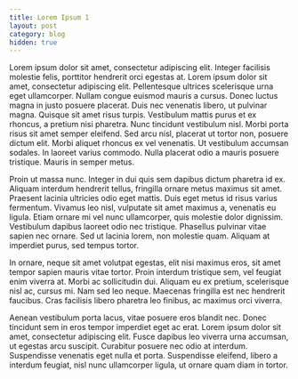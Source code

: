 ```yaml
---
title: Lorem Ipsum 1
layout: post
category: blog
hidden: true
---
```


Lorem ipsum dolor sit amet, consectetur adipiscing elit. Integer facilisis molestie felis, porttitor hendrerit orci egestas at. Lorem ipsum dolor sit amet, consectetur adipiscing elit. Pellentesque ultrices scelerisque urna eget ullamcorper. Nullam congue euismod mauris a cursus. Donec luctus magna in justo posuere placerat. Duis nec venenatis libero, ut pulvinar magna. Quisque sit amet risus turpis. Vestibulum mattis purus et ex rhoncus, a pretium nisi pharetra. Nunc tincidunt vestibulum nisl. Morbi porta risus sit amet semper eleifend. Sed arcu nisl, placerat ut tortor non, posuere dictum elit. Morbi aliquet rhoncus ex vel venenatis. Ut vestibulum accumsan sodales. In laoreet varius commodo. Nulla placerat odio a mauris posuere tristique. Mauris in semper metus.

Proin ut massa nunc. Integer in dui quis sem dapibus dictum pharetra id ex. Aliquam interdum hendrerit tellus, fringilla ornare metus maximus sit amet. Praesent lacinia ultricies odio eget mattis. Duis eget metus id risus varius fermentum. Vivamus leo nisl, vulputate sit amet maximus a, venenatis eu ligula. Etiam ornare mi vel nunc ullamcorper, quis molestie dolor dignissim. Vestibulum dapibus laoreet odio nec tristique. Phasellus pulvinar vitae sapien nec ornare. Sed ut lacinia lorem, non molestie quam. Aliquam at imperdiet purus, sed tempus tortor.

In ornare, neque sit amet volutpat egestas, elit nisi maximus eros, sit amet tempor sapien mauris vitae tortor. Proin interdum tristique sem, vel feugiat enim viverra at. Morbi ac sollicitudin dui. Aliquam eu ex pretium, scelerisque nisl ac, cursus mi. Nam sed leo neque. Maecenas fringilla est nec hendrerit faucibus. Cras facilisis libero pharetra leo finibus, ac maximus orci viverra.

Aenean vestibulum porta lacus, vitae posuere eros blandit nec. Donec tincidunt sem in eros tempor imperdiet eget ac erat. Lorem ipsum dolor sit amet, consectetur adipiscing elit. Fusce dapibus leo viverra urna accumsan, ut egestas arcu suscipit. Curabitur posuere nec odio at interdum. Suspendisse venenatis eget nulla et porta. Suspendisse eleifend, libero a interdum feugiat, nisl nunc ullamcorper ligula, ut ornare quam diam in tortor.
